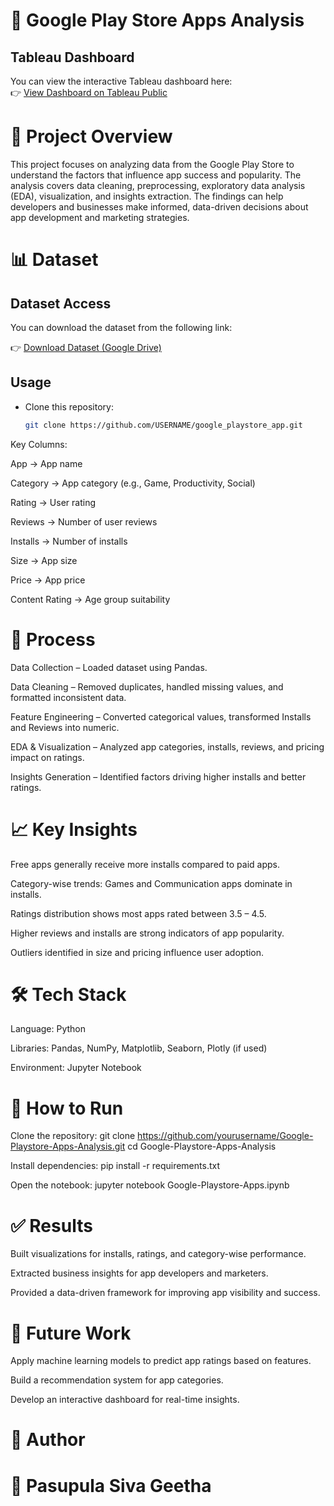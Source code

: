 # 📱 Google Play Store Apps Analysis

## Tableau Dashboard
You can view the interactive Tableau dashboard here:  
👉 [View Dashboard on Tableau Public](https://public.tableau.com/app/profile/pasupula.siva.geetha/viz/Playstore_apps/Dashboard1)

# 📌 Project Overview

This project focuses on analyzing data from the Google Play Store to understand the factors that influence app success and popularity. The analysis covers data cleaning, preprocessing, exploratory data analysis (EDA), visualization, and insights extraction. The findings can help developers and businesses make informed, data-driven decisions about app development and marketing strategies.

# 📊 Dataset

## Dataset Access

You can download the dataset from the following link:

👉 [Download Dataset (Google Drive)](https://drive.google.com/file/d/1Wtm4_IGr4icsAmbqkkq0TNScPQIDaYqS/view?usp=sharing)

## Usage

- Clone this repository:
  ```bash
  git clone https://github.com/USERNAME/google_playstore_app.git

Key Columns:

App → App name

Category → App category (e.g., Game, Productivity, Social)

Rating → User rating

Reviews → Number of user reviews

Installs → Number of installs

Size → App size

Price → App price

Content Rating → Age group suitability

# 🔑 Process

Data Collection – Loaded dataset using Pandas.

Data Cleaning – Removed duplicates, handled missing values, and formatted inconsistent data.

Feature Engineering – Converted categorical values, transformed Installs and Reviews into numeric.

EDA & Visualization – Analyzed app categories, installs, reviews, and pricing impact on ratings.

Insights Generation – Identified factors driving higher installs and better ratings.

# 📈 Key Insights

Free apps generally receive more installs compared to paid apps.

Category-wise trends: Games and Communication apps dominate in installs.

Ratings distribution shows most apps rated between 3.5 – 4.5.

Higher reviews and installs are strong indicators of app popularity.

Outliers identified in size and pricing influence user adoption.

# 🛠️ Tech Stack

Language: Python

Libraries: Pandas, NumPy, Matplotlib, Seaborn, Plotly (if used)

Environment: Jupyter Notebook

# 🚀 How to Run

Clone the repository: git clone https://github.com/yourusername/Google-Playstore-Apps-Analysis.git
                      cd Google-Playstore-Apps-Analysis


Install dependencies: pip install -r requirements.txt


Open the notebook: jupyter notebook Google-Playstore-Apps.ipynb

# ✅ Results

Built visualizations for installs, ratings, and category-wise performance.

Extracted business insights for app developers and marketers.

Provided a data-driven framework for improving app visibility and success.

# 🔮 Future Work

Apply machine learning models to predict app ratings based on features.

Build a recommendation system for app categories.

Develop an interactive dashboard for real-time insights.

# 📌 Author

# 👤 Pasupula Siva Geetha
